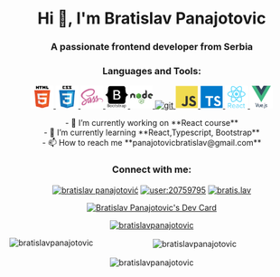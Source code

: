 <h1 align="center">Hi 👋, I'm Bratislav Panajotovic</h1>
<h3 align="center">A passionate frontend developer from Serbia</h3>




<h3 align="center">Languages and Tools:</h3>
<p align="center">
  <a href="https://www.w3.org/html/" target="_blank" rel="noreferrer">
    <img
      src="https://raw.githubusercontent.com/devicons/devicon/master/icons/html5/html5-original-wordmark.svg"
      alt="html5"
      width="40"
      height="40"
    />
  </a>
  <a href="https://www.w3schools.com/css/" target="_blank" rel="noreferrer">
    <img
      src="https://raw.githubusercontent.com/devicons/devicon/master/icons/css3/css3-original-wordmark.svg"
      alt="css3"
      width="40"
      height="40"
    />
  </a>
  <a href="https://sass-lang.com" target="_blank" rel="noreferrer">
    <img
      src="https://raw.githubusercontent.com/devicons/devicon/master/icons/sass/sass-original.svg"
      alt="sass"
      width="40"
      height="40"
    />
  </a>
  <a href="https://getbootstrap.com" target="_blank" rel="noreferrer">
    <img
      src="https://raw.githubusercontent.com/devicons/devicon/master/icons/bootstrap/bootstrap-plain-wordmark.svg"
      alt="bootstrap"
      width="40"
      height="40"
    />
  </a>
  <a href="https://nodejs.org" target="_blank" rel="noreferrer">
    <img
      src="https://raw.githubusercontent.com/devicons/devicon/master/icons/nodejs/nodejs-original-wordmark.svg"
      alt="nodejs"
      width="40"
      height="40"
    />
  </a>
  <a href="https://git-scm.com/" target="_blank" rel="noreferrer">
    <img
      src="https://www.vectorlogo.zone/logos/git-scm/git-scm-icon.svg"
      alt="git"
      width="40"
      height="40"
    />
  </a>

  <a href="https://developer.mozilla.org/en-US/docs/Web/JavaScript" target="_blank" rel="noreferrer">
    <img
      src="https://raw.githubusercontent.com/devicons/devicon/master/icons/javascript/javascript-original.svg"
      alt="javascript"
      width="40"
      height="40"
    />
  </a>
  <a href="https://www.typescriptlang.org/" target="_blank" rel="noreferrer">
    <img
      src="https://raw.githubusercontent.com/devicons/devicon/master/icons/typescript/typescript-original.svg"
      alt="typescript"
      width="40"
      height="40"
    />
  </a>
  <a href="https://reactjs.org/" target="_blank" rel="noreferrer">
    <img
      src="https://raw.githubusercontent.com/devicons/devicon/master/icons/react/react-original-wordmark.svg"
      alt="react"
      width="40"
      height="40"
    />
  </a>
  <a href="https://vuejs.org/" target="_blank" rel="noreferrer">
    <img
      src="https://raw.githubusercontent.com/devicons/devicon/master/icons/vuejs/vuejs-original-wordmark.svg"
      alt="vuejs"
      width="40"
      height="40"
    />
  </a>
</p> 
<p align="center">
- 🔭 I’m currently working on **React course** <br>
- 🌱 I’m currently learning **React,Typescript, Bootstrap** <br>
- 📫 How to reach me **panajotovicbratislav@gmail.com**
</p>

<h3 align="center">Connect with me:</h3>
<p align="center">
<a href="https://linkedin.com/in/bratislav panajotović" target="blank"><img align="center" src="https://raw.githubusercontent.com/rahuldkjain/github-profile-readme-generator/master/src/images/icons/Social/linked-in-alt.svg" alt="bratislav panajotović" height="30" width="40" /></a>
<a href="https://stackoverflow.com/users/user:20759795" target="blank"><img align="center" src="https://raw.githubusercontent.com/rahuldkjain/github-profile-readme-generator/master/src/images/icons/Social/stack-overflow.svg" alt="user:20759795" height="30" width="40" /></a>
<a href="https://instagram.com/bratis.lav" target="blank"><img align="center" src="https://raw.githubusercontent.com/rahuldkjain/github-profile-readme-generator/master/src/images/icons/Social/instagram.svg" alt="bratis.lav" height="30" width="40" /></a>
</p>
<p align="center">
<a  href="https://app.daily.dev/bratislavpanajotovic"><img src="https://api.daily.dev/devcards/v2/MvLbdLU0gBNyWeQPhqKJw.png?r=ys8&type=default" width="356" alt="Bratislav Panajotovic's Dev Card"/></a> 
</p>

<p align="center"> <a href="https://github.com/ryo-ma/github-profile-trophy"><img src="https://github-profile-trophy.vercel.app/?username=bratislavpanajotovic" alt="bratislavpanajotovic" /></a> </p>
<p><img align="left" src="https://github-readme-stats.vercel.app/api/top-langs?username=bratislavpanajotovic&show_icons=true&locale=en&layout=compact" alt="bratislavpanajotovic" /></p>

<p align="center" >&nbsp;<img align="center" src="https://github-readme-stats.vercel.app/api?username=bratislavpanajotovic&show_icons=true&locale=en" alt="bratislavpanajotovic" /></p>

<p align="center" ><img align="center" src="https://github-readme-streak-stats.herokuapp.com/?user=bratislavpanajotovic&" alt="bratislavpanajotovic" /></p>
